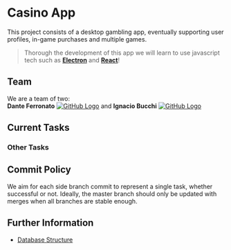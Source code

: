 # Casino App
This project consists of a desktop gambling app, eventually supporting user profiles, in-game purchases and multiple games.
> Thorough the development of this app we will learn to use javascript tech such as
**[Electron](https://github.com/electron)** and **[React](https://github.com/facebook/react)**!

## Team
We are a team of two:\
**Dante Ferronato** [![GitHub Logo](https://docs.github.com/assets/cb-803/images/site/favicon.svg)](https://github.com/DanteFerronato) and **Ignacio Bucchi** [![GitHub Logo](https://docs.github.com/assets/cb-803/images/site/favicon.svg)](https://github.com/NachoBOkita1)

## Current Tasks
<!-- TO DO -->

### Other Tasks

## Commit Policy
We aim for each side branch commit to represent a single task, whether successful or not.
Ideally, the master branch should only be updated with merges when all branches are stable enough.

## Further Information
+ [Database Structure](/DB/README.md)